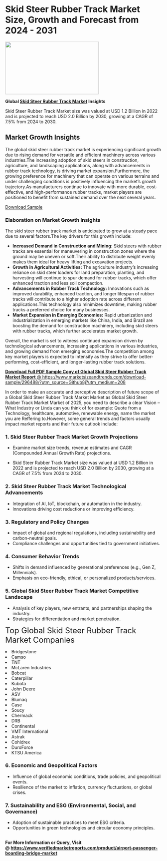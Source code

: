 <H1>Skid Steer Rubber Track Market Size, Growth and Forecast from 2024 - 2031</H1><img class="aligncenter size-medium wp-image-584254" src="https://thirdeyenews.in/wp-content/uploads/2024/09/Global-Market-Research-300x168.jpeg" alt="" width="300" height="168" /><p><strong>Global&nbsp;<a href="https://www.marketsizeandtrends.com/download-sample/296488/?utm_source=Github8j?utm_medium=208">Skid Steer Rubber Track Market</a> Insights</strong></p><p>Skid Steer Rubber Track Market size was valued at USD 1.2 Billion in 2022 and is projected to reach USD 2.0 Billion by 2030, growing at a CAGR of 7.5% from 2024 to 2030.</p><p><!DOCTYPE html> <html lang="en"> <head> <meta charset="UTF-8"> <meta name="viewport" content="width=device-width, initial-scale=1.0"> <title>Skid Steer Rubber Track Market Growth Insights</title> </head> <body> <h2>Market Growth Insights</h2> <p>The global skid steer rubber track market is experiencing significant growth due to rising demand for versatile and efficient machinery across various industries.The increasing adoption of skid steers in construction, agriculture, and landscaping applications, along with advancements in rubber track technology, is driving market expansion.Furthermore, the growing preference for machinery that can operate on various terrains and under challenging conditions is positively influencing the market’s growth trajectory.As manufacturers continue to innovate with more durable, cost-effective, and high-performance rubber tracks, market players are positioned to benefit from sustained demand over the next several years.</p> <p><a href="#">Download Sample</a></p> <h3>Elaboration on Market Growth Insights</h3> <p>The skid steer rubber track market is anticipated to grow at a steady pace due to several factors.The key drivers for this growth include:</p> <ul> <li><strong>Increased Demand in Construction and Mining:</strong> Skid steers with rubber tracks are essential for maneuvering in construction zones where the ground may be uneven or soft.Their ability to distribute weight evenly makes them ideal for heavy lifting and excavation projects.</li> <li><strong>Growth in Agricultural Activities:</strong> The agriculture industry’s increasing reliance on skid steer loaders for land preparation, planting, and harvesting will continue to spur demand for rubber tracks, which offer enhanced traction and less soil compaction.</li> <li><strong>Advancements in Rubber Track Technology:</strong> Innovations such as improved durability, enhanced traction, and longer lifespan of rubber tracks will contribute to a higher adoption rate across different applications.This technology also minimizes downtime, making rubber tracks a preferred choice for many businesses.</li> <li><strong>Market Expansion in Emerging Economies:</strong> Rapid urbanization and industrialization in emerging markets like China, India, and Brazil are boosting the demand for construction machinery, including skid steers with rubber tracks, which further accelerates market growth.</li> </ul> <p>Overall, the market is set to witness continued expansion driven by technological advancements, increasing applications in various industries, and growing demand from emerging economies.The competition among key market players is expected to intensify as they strive to offer better-performing, cost-efficient, and longer-lasting rubber track solutions.</p> <p><a href="#"></p><p><span class=""><strong>Download Full PDF Sample Copy of Global Skid Steer Rubber Track Market Report</strong> @ <a href="https://www.marketsizeandtrends.com/download-sample/296488/?utm_source=Github8j?utm_medium=208" target="_blank">https://www.marketsizeandtrends.com/download-sample/296488/?utm_source=Github8j?utm_medium=208</a></span></p><p>In order to make an accurate and perceptive description of future scope of a Global&nbsp;Skid Steer Rubber Track Market Market as Global&nbsp;Skid Steer Rubber Track Market Market of 2025, you need to describe a clear Vision &ndash; What Industry or Linda can you think of for example: Quote from a Technology, healthcare, automotive, renewable energy, name the market you are Reffering to.However, some general trends and factors usually impact market reports and their future outlook include:</p><h3>1.&nbsp;<strong>Skid Steer Rubber Track Market Growth Projections</strong></h3><ul><li>Examine market size trends, revenue estimates and CAGR (Compounded Annual Growth Rate) projections.</li><li><p>Skid Steer Rubber Track Market size was valued at USD 1.2 Billion in 2022 and is projected to reach USD 2.0 Billion by 2030, growing at a CAGR of 7.5% from 2024 to 2030.</p></li></ul><h3>2.&nbsp;<strong>Skid Steer Rubber Track Market Technological Advancements</strong></h3><ul><li>Integration of AI, IoT, blockchain, or automation in the industry.</li><li>Innovations driving cost reductions or improving efficiency.</li></ul><h3>3.&nbsp;<strong>Regulatory and Policy Changes</strong></h3><ul><li>Impact of global and regional regulations, including sustainability and carbon-neutral goals.</li><li>Compliance challenges and opportunities tied to government initiatives.</li></ul><h3>4.&nbsp;<strong>Consumer Behavior Trends</strong></h3><ul><li>Shifts in demand influenced by generational preferences (e.g., Gen Z, Millennials).</li><li>Emphasis on eco-friendly, ethical, or personalized products/services.</li></ul><h3>5.&nbsp;<strong>Global Skid Steer Rubber Track Market Competitive Landscape</strong></h3><ul><li>Analysis of key players, new entrants, and partnerships shaping the industry.</li><li>Strategies for differentiation and market penetration.</li></ul><p data-pm-slice="1 1 []"><span style="color: inherit; font-family: inherit; font-size: 25px;">Top Global Skid Steer Rubber Track Market Companies</span></p><div class="" data-test-id=""><p><li>Bridgestone</li><li> Camso</li><li> TNT</li><li> McLaren Industries</li><li> Bobcat</li><li> Caterpillar</li><li> Kubota</li><li> John Deere</li><li> ASV</li><li> Blumaq</li><li> Case</li><li> Soucy</li><li> Chermack</li><li> DRB</li><li> Continental</li><li> VMT International</li><li> Astrak</li><li> Cohidrex</li><li> DuroForce</li><li> KTSU America</li></p></div><h3>6.&nbsp;<strong>Economic and Geopolitical Factors</strong></h3><ul><li>Influence of global economic conditions, trade policies, and geopolitical events.</li><li>Resilience of the market to inflation, currency fluctuations, or global crises.</li></ul><h3>7.&nbsp;<strong>Sustainability and ESG (Environmental, Social, and Governance)</strong></h3><ul><li>Adoption of sustainable practices to meet ESG criteria.</li><li>Opportunities in green technologies and circular economy principles.</li></ul><h2><strong style="font-size: 14px;">For More Information or Query, Visit @&nbsp;</strong><a style="background-color: #ffffff; font-size: 14px;" href="https://www.marketsizeandtrends.com/report/skid-steer-rubber-track-market/" target="_blank">https://www.verifiedmarketreports.com/product/airport-passenger-boarding-bridge-market</a></h2>